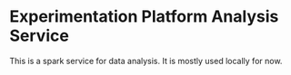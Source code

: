 # Experimentation Platform Analysis Service

This is a spark service for data analysis. It is mostly used locally for now.
